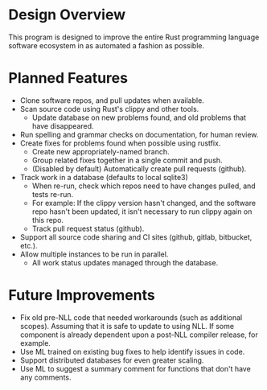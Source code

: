 Design Overview
===============

This program is designed to improve the entire Rust programming language
software ecosystem in as automated a fashion as possible.


# Planned Features

* Clone software repos, and pull updates when available.
* Scan source code using Rust's clippy and other tools.
    * Update database on new problems found, and old problems that have disappeared.
* Run spelling and grammar checks on documentation, for human review.
* Create fixes for problems found when possible using rustfix.
    * Create new appropriately-named branch.
    * Group related fixes together in a single commit and push.
    * (Disabled by default) Automatically create pull requests (github).
* Track work in a database (defaults to local sqlite3)
    * When re-run, check which repos need to have changes pulled, and tests re-run.
    * For example: If the clippy version hasn't changed, and the software repo hasn't been updated, it isn't necessary to run clippy again on this repo.
    * Track pull request status (github).
* Support all source code sharing and CI sites (github, gitlab, bitbucket, etc.).
* Allow multiple instances to be run in parallel.
    * All work status updates managed through the database.

Future Improvements
===================

* Fix old pre-NLL code that needed workarounds (such as additional scopes).  Assuming that it is safe to update to using NLL.  If some component is already dependent upon a post-NLL compiler release, for example.
* Use ML trained on existing bug fixes to help identify issues in code.
* Support distributed databases for even greater scaling.
* Use ML to suggest a summary comment for functions that don't have any comments.
